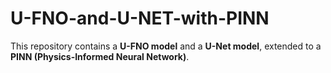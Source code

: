 # U-FNO-and-U-NET-with-PINN

This repository contains a **U-FNO model** and a **U-Net model**, extended to a **PINN (Physics-Informed Neural Network)**.
